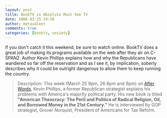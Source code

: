 ```yaml
---
layout: post
title: BookTV is Absolute Must See TV
date: 2006-03-25 19:58
author: metavalent
comments: true
categories: [booktv, society]
---
```

If you don't catch it this weekend, be sure to watch online.  BookTV does a great job of making its programs available on the web after they air on C-SPAN2.  Author Kevin Phillips explains how and why the Republicans have wandered so far off the reservation and as I see it, by implication, soberly describes why it could be outright dangerous to allow them to keep running the country.<em>
</em>
<blockquote>Description: This week (March 25 9pm, 26 6pm and 9pm) on <a href="http://booktv.org/feature/index.asp?segID=6899&amp;schedID=420">After Words</a>, Kevin Phillips, a former Republican strategist explains his problems with America's majority political party. His new book is titled <strong>"American Theocracy: The Peril and Politics of Radical Religion, Oil, and Borrowed Money in the 21st Century."</strong> He is interviewed by GOP strategist, Grover Norquist, President of Americans for Tax Reform.</blockquote>
